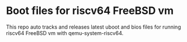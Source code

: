 # Boot files for riscv64 FreeBSD vm

This repo auto tracks and releases latest uboot and bios files for running riscv64 FreeBSD vm with qemu-system-riscv64.
